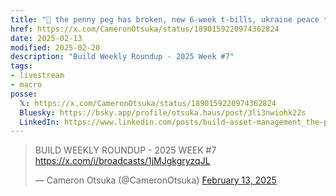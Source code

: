 ```yaml
---
title: "🚨 the penny peg has broken, new 6-week t-bills, ukraine peace talks, and more"
href: https://x.com/CameronOtsuka/status/1890159220974362824
date: 2025-02-13
modified: 2025-02-20
description: "Build Weekly Roundup - 2025 Week #7"
tags:
- livestream
- macro
posse:
  𝕏: https://x.com/CameronOtsuka/status/1890159220974362824
  Bluesky: https://bsky.app/profile/otsuka.haus/post/3li3nwiohk22s
  LinkedIn: https://www.linkedin.com/posts/build-asset-management_the-penny-peg-has-broken-build-weekly-ugcPost-7295919885853896704-FNub
---
```


> BUILD WEEKLY ROUNDUP - 2025 WEEK #7 https://x.com/i/broadcasts/1jMJgkgryzqJL
>
> — Cameron Otsuka (@CameronOtsuka) [February 13, 2025](https://x.com/CameronOtsuka/status/1890159220974362824)
